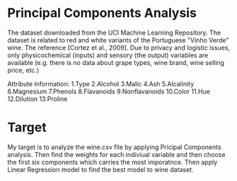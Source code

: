# Principal Components Analysis
The dataset downloaded from the UCI Machine Learning Repository.
The dataset is related to red and white variants of the Portuguese "Vinho Verde" wine. The reference [Cortez et al., 2009]. Due to privacy and logistic issues, only physicochemical (inputs) and sensory (the output) variables are available (e.g. there is no data about grape types, wine brand, wine selling price, etc.)


  Attribute Information:
  1.Type
  2.Alcohol
  3.Malic
  4.Ash
  5.Alcalinity
  6.Magnesium
  7.Phenols
  8.Flavanoids
  9.Nonflavanoids
  10.Color
  11.Hue
  12.Dilution
  13.Proline

# Target
My target is to analyze the wine.csv file by applying Pricipal Components analysis. Then find the weights for each indiviual variable and then choose the first six components which carries the most imporatnce. Then apply Linear Regression model to find the best model to wine dataset. 
